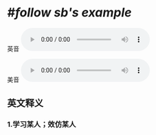 # ***\#follow sb's example*** 
英音
<audio src="./media/follow sb’s example1_AAC.aac" controls="controls"></audio>

美音
<audio src="./media/follow sb’s example2_AAC.aac" controls="controls"></audio>



  

英文释义
---
### 1.**学习某人；效仿某人**  


